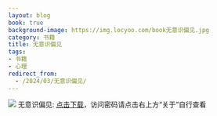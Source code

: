 ```yaml
---
layout: blog
book: true
background-image: https://img.locyoo.com/book无意识偏见.jpg
category: 书籍
title: 无意识偏见
tags:
- 书籍
- 心理
redirect_from:
  - /2024/03/无意识偏见/
---
```

![](https://img.locyoo.com/book无意识偏见.jpg)
无意识偏见: <a name = "ref1" href="https://url18.ctfile.com/f/50983618-1323443620-b25827?p=3619">点击下载</a>，访问密码请点击右上方“关于”自行查看